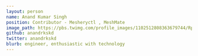 ```yaml
---
layout: person
name: Anand Kumar Singh
position: Contributor - Mesheryctl , MeshMate
image_path: https://pbs.twimg.com/profile_images/1102512808363679744/Rp8-3wn9_400x400.jpg
github: anandrkskd
twitter: anandrkskd
blurb: engineer, enthusiastic with technology
---
```

